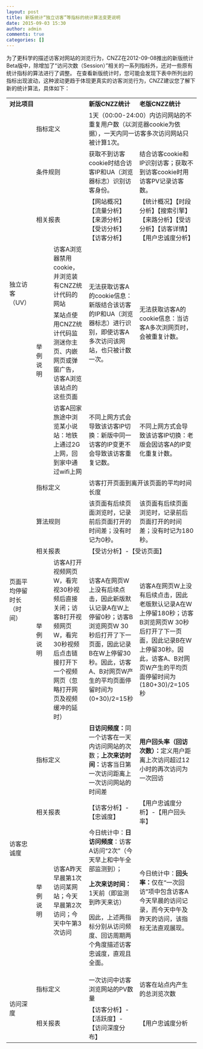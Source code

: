 ```yaml
---
layout: post
title: 新版统计“独立访客”等指标的统计算法变更说明
date: 2015-09-03 15:30
author: admin
comments: true
categories: []
---
```

为了更科学的描述访客对网站的浏览行为，CNZZ在2012-09-08推出的新版统计Beta版中，除增加了“访问次数（Session）”相关的一系列指标外，还对一些原有统计指标的算法进行了调整。
在查看新版统计时，您可能会发现下表中所列出的指标出现波动，这种波动更趋于体现更真实的访客浏览行为，CNZZ建议您了解下新的统计算法，具体如下：
<table class="tableCompare" cellspacing="0" cellpadding="0">
<tbody>
<tr>
<td colspan="4" width="320"><strong>对比项目</strong></td>
<td width="196"><strong>新版CNZZ</strong><strong>统计</strong></td>
<td width="196"><strong>老版CNZZ</strong><strong>统计</strong></td>
</tr>
<tr>
<td rowspan="6">独立访客（UV）</td>
<td colspan="3" width="261">指标定义</td>
<td colspan="2" width="392">1天（00:00-24:00）内访问网站的不重复用户数（以浏览器cookie为依据），一天内同一访客多次访问网站只被计算1次。</td>
</tr>
<tr>
<td colspan="3" width="261">条件规则</td>
<td width="196">获取不到访客cookie时结合访客IP和UA（浏览器标志）识别访客身份。</td>
<td width="196">结合访客cookie和IP识别访客；获取不到访客cookie时用访客PV记录访客数。</td>
</tr>
<tr>
<td colspan="3" width="261">相关报表</td>
<td width="196">【网站概况】【流量分析】【来源分析】【受访分析】【访客分析】</td>
<td width="196">【统计概况】【时段分析】【搜索引擎】【来路分析】【受访分析】【访客详情】【用户忠诚度分析】</td>
</tr>
<tr>
<td rowspan="3">举例说明</td>
<td colspan="2" width="167">访客A浏览器禁用cookie，并浏览装有CNZZ统计代码的网站</td>
<td rowspan="2" width="196">无法获取访客A的cookie信息：新版结合该访客的IP和UA（浏览器标志）进行识别，即使访客A多次访问该网站，也只被计数一次。</td>
<td rowspan="2" width="196">无法获取访客A的cookie信息：当访客A多次浏网页时，会被重复计数。</td>
</tr>
<tr>
<td colspan="2" width="167">某站点使用CNZZ统计代码监测迷你主页、内嵌网页或弹窗广告，访客A浏览该站点的这些页面</td>
</tr>
<tr>
<td colspan="2" width="167">访客A回家旅途中浏览某小说站：地铁上通过2G上网，回到家中通过wifi上网</td>
<td width="196">不同上网方式会导致该访客IP切换：新版中同一访客的IP变更不会导致该访客重复记数。</td>
<td width="196">不同上网方式会导致该访客IP切换：老版会因访客A的IP变化重复计数。</td>
</tr>
<tr>
<td rowspan="4">页面平均停留时长（时间）</td>
<td colspan="3" width="261">指标定义</td>
<td colspan="2" width="392">访客打开页面到离开该页面的平均时间长度</td>
</tr>
<tr>
<td colspan="3" width="261">算法规则</td>
<td width="196">该页面有后续页面浏览时，记录前后页面打开的时间差；没有时记为0秒。</td>
<td width="196">该页面有后续页面浏览时，记录前后页面打开的时间差；没有时记为180秒。</td>
</tr>
<tr>
<td colspan="3" width="261">相关报表</td>
<td colspan="2" width="392">【受访分析】-【受访页面】</td>
</tr>
<tr>
<td width="94">举例说明</td>
<td colspan="2" width="167">访客A打开视频网页W，看完视30秒视频后直接关闭；访客B打开视频网页W，看完30秒视频后点击链接打开下一个视频网页（忽略打开网页及视频缓冲的延时）</td>
<td width="196">访客A在网页W上没有后续点击，因此新版默认记录A在W上停留0秒；访客B浏览网页W 30秒后打开了下一页面，因此记录B在W上停留30秒。因此，访客A、B对网页W产生的平均页面停留时间为(0+30)/2=15秒</td>
<td width="196">访客A在网页W上没有后续点击，因此老版默认记录A在W上停留180秒；访客B浏览网页W 30秒后打开了下一页面，因此记录B在W上停留30秒。因此，访客A、B对网页W产生的平均页面停留时间为(180+30)/2=105秒</td>
</tr>
<tr>
<td rowspan="3">访客忠诚度</td>
<td colspan="3" width="261">指标定义</td>
<td width="196"><strong>日访问频度：</strong>同一个访客在一天内访问网站的次数；<strong>上次来访时间：</strong>访客当日第一次访问距离上一次访问网站的时间差</td>
<td width="196"><strong>用户回头率（回访次数）：</strong>定义用户距离上次访问超过12小时的再次访问为一次回访</td>
</tr>
<tr>
<td colspan="3" width="261">相关报表</td>
<td width="196">【访客分析】-【忠诚度】</td>
<td width="196">【用户忠诚度分析】-【用户回头率】</td>
</tr>
<tr>
<td colspan="2" width="131">举例说明</td>
<td width="131">访客A昨天早晨第1次访问某网站；今天早晨第2次访问；今天中午第3次访问</td>
<td width="196">今日统计中：<strong>日访问频度</strong>：访客A访问“2次”（今天早上和中午全部监测到）；

<strong>上次来访时间：</strong>1天前（即监测到昨天来访）

因此，上述两指标分别从访问频度、回访周期两个角度描述访客忠诚度，直观且全面。</td>
<td width="196">今日统计中：<strong>回头率：</strong>仅在“一次回访”项中包含访客A今天早晨的访问记录，而今天中午及昨天的访问，该指标无法直观展现。</td>
</tr>
<tr>
<td rowspan="3">访问深度</td>
<td colspan="3" width="261">指标定义</td>
<td width="196">一次访问中访客浏览网站的PV数量</td>
<td width="196">访客在站点内产生的总浏览次数</td>
</tr>
<tr>
<td colspan="3" width="261">相关报表</td>
<td width="196">【访客分析】-【活跃度】-【访问深度分布】</td>
<td width="196">【用户忠诚度分析</td>
</tr>
</tbody>
</table>
